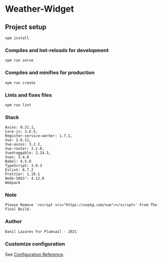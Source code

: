 # Weather-Widget

## Project setup
```
npm install
```

### Compiles and hot-reloads for development
```
npm run serve
```

### Compiles and minifies for production
```
npm run create
```

### Lints and fixes files
```
npm run lint
```

### Stack
```
Axios: 0.21.1,
Core-js: 3.6.5,
Register-service-worker: 1.7.1,
Vue: 2.6.11,
Vue-axios: 3.2.2,
Vue-router: 3.2.0,
Vuedraggable: 2.24.3,
Vuex: 3.4.0
Babel: 4.5.0
TypeScript: 3.9.3
Eslint: 6.7.2
Prettier: 1.19.1
Node-SASS": 4.12.0
Webpack
```

### Note
```
Please Remove '<script src="https://unpkg.com/vue"></script>' From The Final Build.
```

### Author
```
Danil Lazarev For Plumsail - 2021
```


### Customize configuration
See [Configuration Reference](https://cli.vuejs.org/config/).
